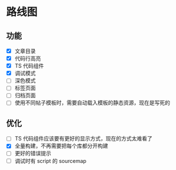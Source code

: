 # 路线图

## 功能

- [x] 文章目录
- [x] 代码行高亮
- [x] TS 代码组件
- [x] 调试模式
- [ ] 深色模式
- [ ] 标签页面
- [ ] 归档页面
- [ ] 使用不同帖子模板时，需要自动载入模板的静态资源，现在是写死的

## 优化

- [ ] TS 代码组件应该要有更好的显示方式，现在的方式太难看了
- [x] 全量构建，不再需要把每个库都分开构建
- [ ] 更好的错误提示
- [ ] 调试时有 script 的 sourcemap
